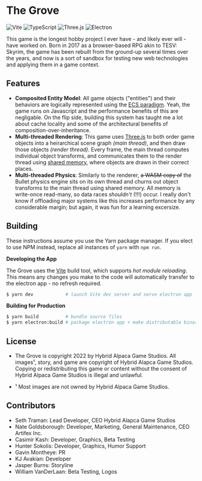 # The Grove

![Vite](https://a11ybadges.com/badge?logo=vite)
![TypeScript](https://a11ybadges.com/badge?logo=typescript)
![Three.js](https://a11ybadges.com/badge?logo=threedotjs)
![Electron](https://a11ybadges.com/badge?logo=electron)

This game is the longest hobby project I ever have - and likely ever will - have worked on.  Born in 2017 as a browser-based RPG akin to TESV: Skyrim, the game has been rebuilt from the ground-up several times over the years, and now is a sort of sandbox for testing new web technologies and applying them in a game context.

## Features

- **Composited Entity Model**: All game objects ("entities") and their behaviors are logically represented using the [ECS paradigm](https://en.wikipedia.org/wiki/Entity_component_system).  Yeah, the game runs on Javascript and the performance benefits of this are negligable.  On the flip side, building this system has taught me a lot about cache locality and some of the architectural benefits of composition-over-inheritance.
- **Multi-threaded Rendering**: This game uses [Three.js](https://github.com/mrdoob/three.js) to both order game objects into a heirarchical scene graph _(main thread)_, and then draw those objects _(render thread)_.  Every frame, the main thread computes individual object transforms, and communicates them to the render thread using [shared memory](https://developer.mozilla.org/en-US/docs/Web/JavaScript/Reference/Global_Objects/SharedArrayBuffer), where objects are drawn in their correct places.
- **Multi-threaded Physics**: Similarly to the renderer, ~~a WASM copy of~~ the Bullet physics engine sits on its own thread and churns out object transforms to the main thread using shared memory.  All memory is write-once read-many, so data races _shouldn't_ (!!!) occur.  I really don't know if offloading major systems like this increases performance by any considerable margin; but again, it was fun for a learning excersize.

## Building

These instructions assume you use the Yarn package manager.  If you elect to use NPM instead, replace all instances of `yarn` with `npm run`.

**Developing the App**

The Grove uses the [Vite](https://vitejs.dev/guide/features.html#hot-module-replacement) build tool, which supports _hot module reloading_.  This means any changes you make to the code will automatically transfer to the electron app - no refresh required.

```sh
$ yarn dev            # launch Vite dev server and serve electron app
```

**Building for Production**

```sh
$ yarn build          # bundle source files
$ yarn electron:build # package electron app + make distributable binaries
```

## License

- The Grove is copyright 2022 by Hybrid Alpaca Game Studios. All images¹, story, and game are copyright of Hybrid Alapca Game Studios. Copying or redistributing this game or content without the consent of Hybrid Alpaca Game Studios is illegal and unlawful.

 - ¹ Most images are not owned by Hybrid Alpaca Game Studios.
 
## Contributors

- Seth Traman:              Lead Developer, CEO Hybrid Alapca Game Studios
- Nate Goldsborough:        Developer, Marketing, General Maintenance, CEO Artifex Inc.
- Casimir Kash:             Developer, Graphics, Beta Testing
- Hunter Sokolis:           Developer, Graphics, Humor Support
- Gavin Montheye:           PR
- KJ Avakian:               Developer
- Jasper Burns:             Storyline
- William VanDerLaan:       Beta Testing, Logos